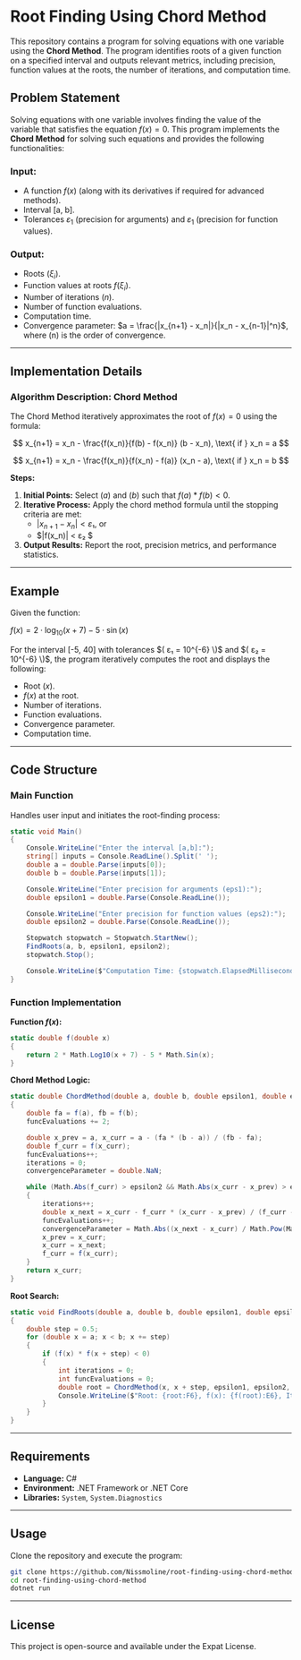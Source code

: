 # Root Finding Using Chord Method

This repository contains a program for solving equations with one variable using the **Chord Method**. The program identifies roots of a given function on a specified interval and outputs relevant metrics, including precision, function values at the roots, the number of iterations, and computation time.

## Problem Statement

Solving equations with one variable involves finding the value of the variable that satisfies the equation $f(x) = 0$. This program implements the **Chord Method** for solving such equations and provides the following functionalities:

### Input:
- A function $f(x)$ (along with its derivatives if required for advanced methods).
- Interval [a, b].
- Tolerances $\varepsilon_1$ (precision for arguments) and $\varepsilon_1$ (precision for function values).

### Output:
- Roots $( ξ_i)$.
- Function values at roots $f(ξ_i)$.
- Number of iterations $(n)$.
- Number of function evaluations.
- Computation time.
- Convergence parameter: $a = \frac{|x_{n+1} - x_n|}{|x_n - x_{n-1}|^n}$, where (n) is the order of convergence.

---

## Implementation Details

### Algorithm Description: Chord Method
The Chord Method iteratively approximates the root of  $f(x) = 0$ using the formula:

$$
x_{n+1} = x_n - \frac{f(x_n)}{f(b) - f(x_n)} (b - x_n), \text{ if } x_n = a
$$

$$
x_{n+1} = x_n - \frac{f(x_n)}{f(x_n) - f(a)} (x_n - a), \text{ if } x_n = b
$$


**Steps:**
1. **Initial Points:** Select $(a)$ and $(b)$ such that $f(a) * f(b) < 0.$
2. **Iterative Process:** Apply the chord method formula until the stopping criteria are met:
   - $|x_{n+1} - x_n| < ε₁$, or
   - $|f(x_n)| < ε₂ $
3. **Output Results:** Report the root, precision metrics, and performance statistics.

---

## Example

Given the function:

$f(x) = 2 \cdot \log_{10}(x + 7) - 5 \cdot \sin(x)$

For the interval [-5, 40] with tolerances $( ε₁ = 10^{-6} \)$ and $( ε₂ = 10^{-6} \)$, the program iteratively computes the root and displays the following:

- Root $(x)$.
- $f(x)$ at the root.
- Number of iterations.
- Function evaluations.
- Convergence parameter.
- Computation time.

---

## Code Structure

### Main Function
Handles user input and initiates the root-finding process:
```csharp
static void Main()
{
    Console.WriteLine("Enter the interval [a,b]:");
    string[] inputs = Console.ReadLine().Split(' ');
    double a = double.Parse(inputs[0]);
    double b = double.Parse(inputs[1]);

    Console.WriteLine("Enter precision for arguments (eps1):");
    double epsilon1 = double.Parse(Console.ReadLine());

    Console.WriteLine("Enter precision for function values (eps2):");
    double epsilon2 = double.Parse(Console.ReadLine());

    Stopwatch stopwatch = Stopwatch.StartNew();
    FindRoots(a, b, epsilon1, epsilon2);
    stopwatch.Stop();

    Console.WriteLine($"Computation Time: {stopwatch.ElapsedMilliseconds} ms");
}
```

### Function Implementation
**Function $f(x)$:**
```csharp
static double f(double x)
{
    return 2 * Math.Log10(x + 7) - 5 * Math.Sin(x);
}
```

**Chord Method Logic:**
```csharp
static double ChordMethod(double a, double b, double epsilon1, double epsilon2, out int iterations, ref int funcEvaluations, out double convergenceParameter)
{
    double fa = f(a), fb = f(b);
    funcEvaluations += 2;

    double x_prev = a, x_curr = a - (fa * (b - a)) / (fb - fa);
    double f_curr = f(x_curr);
    funcEvaluations++;
    iterations = 0;
    convergenceParameter = double.NaN;

    while (Math.Abs(f_curr) > epsilon2 && Math.Abs(x_curr - x_prev) > epsilon1)
    {
        iterations++;
        double x_next = x_curr - f_curr * (x_curr - x_prev) / (f_curr - f(x_prev));
        funcEvaluations++;
        convergenceParameter = Math.Abs((x_next - x_curr) / Math.Pow(Math.Abs(x_curr - x_prev), 1));
        x_prev = x_curr;
        x_curr = x_next;
        f_curr = f(x_curr);
    }
    return x_curr;
}
```

**Root Search:**
```csharp
static void FindRoots(double a, double b, double epsilon1, double epsilon2)
{
    double step = 0.5;
    for (double x = a; x < b; x += step)
    {
        if (f(x) * f(x + step) < 0)
        {
            int iterations = 0;
            int funcEvaluations = 0;
            double root = ChordMethod(x, x + step, epsilon1, epsilon2, out iterations, ref funcEvaluations, out double convergenceParameter);
            Console.WriteLine($"Root: {root:F6}, f(x): {f(root):E6}, Iterations: {iterations}, Func. Evaluations: {funcEvaluations}, Conv. Param: {convergenceParameter:E6}");
        }
    }
}
```

---

## Requirements
- **Language:** C#
- **Environment:** .NET Framework or .NET Core
- **Libraries:** `System`, `System.Diagnostics`

---

## Usage
Clone the repository and execute the program:
```bash
git clone https://github.com/Nissmoline/root-finding-using-chord-method.git
cd root-finding-using-chord-method
dotnet run
```

---

## License
This project is open-source and available under the Expat License.
